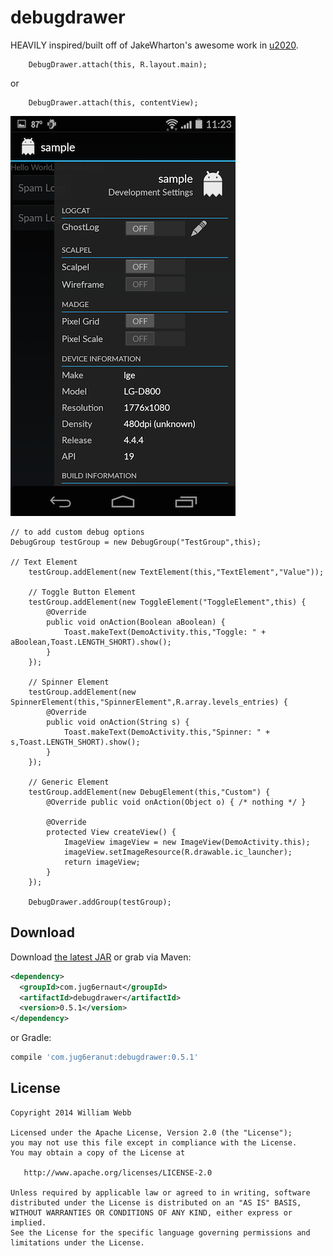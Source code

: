 debugdrawer
===========

HEAVILY inspired/built off of JakeWharton's awesome work in [u2020](https://github.com/JakeWharton/u2020).

        DebugDrawer.attach(this, R.layout.main);
or

        DebugDrawer.attach(this, contentView);


![](ss.png)

	// to add custom debug options        
	DebugGroup testGroup = new DebugGroup("TestGroup",this);
	
	// Text Element
        testGroup.addElement(new TextElement(this,"TextElement","Value"));
        
        // Toggle Button Element
        testGroup.addElement(new ToggleElement("ToggleElement",this) {
            @Override
            public void onAction(Boolean aBoolean) {
                Toast.makeText(DemoActivity.this,"Toggle: " + aBoolean,Toast.LENGTH_SHORT).show();
            }
        });
        
        // Spinner Element
        testGroup.addElement(new SpinnerElement(this,"SpinnerElement",R.array.levels_entries) {
            @Override 
            public void onAction(String s) {
                Toast.makeText(DemoActivity.this,"Spinner: " + s,Toast.LENGTH_SHORT).show();
            }
        });
        
        // Generic Element
        testGroup.addElement(new DebugElement(this,"Custom") {
            @Override public void onAction(Object o) { /* nothing */ }

            @Override
            protected View createView() {
                ImageView imageView = new ImageView(DemoActivity.this);
                imageView.setImageResource(R.drawable.ic_launcher);
                return imageView;
            }
        });

        DebugDrawer.addGroup(testGroup);
        
Download
--------

Download [the latest JAR][1] or grab via Maven:
```xml
<dependency>
  <groupId>com.jug6ernaut</groupId>
  <artifactId>debugdrawer</artifactId>
  <version>0.5.1</version>
</dependency>
```
or Gradle:
```groovy
compile 'com.jug6eranut:debugdrawer:0.5.1'
```


License
-------

    Copyright 2014 William Webb

    Licensed under the Apache License, Version 2.0 (the "License");
    you may not use this file except in compliance with the License.
    You may obtain a copy of the License at

       http://www.apache.org/licenses/LICENSE-2.0

    Unless required by applicable law or agreed to in writing, software
    distributed under the License is distributed on an "AS IS" BASIS,
    WITHOUT WARRANTIES OR CONDITIONS OF ANY KIND, either express or implied.
    See the License for the specific language governing permissions and
    limitations under the License.
    
    
    
[1]: http://repository.sonatype.org/service/local/artifact/maven/redirect?r=central-proxy&g=com.jug6ernaut&a=debugdrawer&v=LATEST
